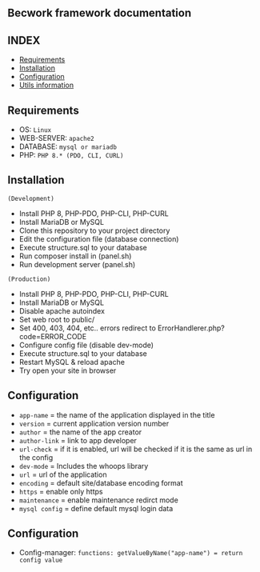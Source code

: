 ## Becwork framework documentation

## INDEX
- <a href="#requirements">Requirements</a>
- <a href="#installation">Installation</a>
- <a href="#configuration">Configuration</a>
- <a href="#utilsinformation">Utils information</a>

## <h2 id="requirements">Requirements</h2>
- OS: ``Linux``
- WEB-SERVER: ``apache2``
- DATABASE: ``mysql or mariadb``
- PHP: ``PHP 8.* (PDO, CLI, CURL)``

## <h2 id="installation">Installation</h2>
``(Development)``
- Install PHP 8, PHP-PDO, PHP-CLI, PHP-CURL
- Install MariaDB or MySQL
- Clone this repository to your project directory
- Edit the configuration file (database connection)
- Execute structure.sql to your database
- Run composer install in (panel.sh)
- Run development server (panel.sh)

``(Production)``
- Install PHP 8, PHP-PDO, PHP-CLI, PHP-CURL
- Install MariaDB or MySQL
- Disable apache autoindex
- Set web root to public/
- Set 400, 403, 404, etc.. errors redirect to ErrorHandlerer.php?code=ERROR_CODE
- Configure config file (disable dev-mode)
- Execute structure.sql to your database
- Restart MySQL & reload apache
- Try open your site in browser

## <h2 id="Configuration">Configuration</h2>
- ``app-name`` = the name of the application displayed in the title
- ``version`` = current application version number
- ``author`` = the name of the app creator
- ``author-link`` = link to app developer
- ``url-check`` = if it is enabled, url will be checked if it is the same as url in the config
- ``dev-mode`` = Includes the whoops library
- ``url`` = url of the application 
- ``encoding`` = default site/database encoding format
- ``https`` = enable only https
- ``maintenance`` = enable maintenance redirct mode
- ``mysql config`` = define default mysql login data

## <h2 id="utilsinformation">Configuration</h2>
- Config-manager:
```functions: getValueByName("app-name") = return config value```

